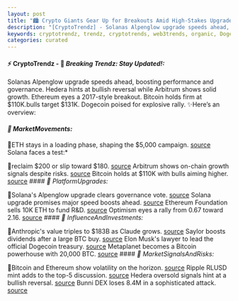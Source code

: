 ```yaml
---
layout: post
title: "🏙️ Crypto Giants Gear Up for Breakouts Amid High-Stakes Upgrades"
description: "[CryptoTrendz] - Solanas Alpenglow upgrade speeds ahead, boosting performance and governance. Hedera hints at bullish reversal while Arbitrum shows solid growth. Ethereum eyes a 2017-style breakout. Bitcoin holds firm at $110K.bulls target $131K. Dogecoin poised for explosive rally."
keywords: cryptotrendz, trendz, cryptotrends, web3trends, organic, Dogecoin, AI, crypto, Ethereum, Growth, BTC, Bitcoin, ETH
categories: curated
---
```


#### ⚡ CryptoTrendz - 📌 *Breaking Trendz: Stay Updated!:*

Solanas Alpenglow upgrade speeds ahead, boosting performance and governance. Hedera hints at bullish reversal while Arbitrum shows solid growth. Ethereum eyes a 2017-style breakout. Bitcoin holds firm at $110K.bulls target $131K. Dogecoin poised for explosive rally. ✨Here’s an overview:


#### *🔖 MarketMovements:*  

🔹ETH stays in a loading phase, shaping the $5,000 campaign. [source](https://s.avyag.com/k9m9) Solana faces a test:*  

🔹reclaim $200 or slip toward $180. [source](https://s.avyag.com/504y) Arbitrum shows on-chain growth signals despite risks. [source](https://s.avyag.com/w6dk) Bitcoin holds at $110K with bulls aiming higher. [source](https://s.avyag.com/69ri) #### *🔖 PlatformUpgrades:*  

🔹Solana's Alpenglow upgrade clears governance vote. [source](https://s.avyag.com/v4v8) Solana upgrade promises major speed boosts ahead. [source](https://s.avyag.com/1jn3) Ethereum Foundation sells 10K ETH to fund R&D. [source](https://s.avyag.com/5fd0) Optimism eyes a rally from 0.67 toward 2.16. [source](https://s.avyag.com/698c) #### *🔖 InfluenceAndInvestments:*  

🔹Anthropic's value triples to $183B as Claude grows. [source](https://s.avyag.com/izm2) Saylor boosts dividends after a large BTC buy. [source](https://s.avyag.com/4aix) Elon Musk's lawyer to lead the official Dogecoin treasury. [source](https://s.avyag.com/yy4m) Metaplanet becomes a Bitcoin powerhouse with 20,000 BTC. [source](https://s.avyag.com/za4j) #### *🔖 MarketSignalsAndRisks:*  

🔹Bitcoin and Ethereum show volatility on the horizon. [source](https://s.avyag.com/gwh6) Ripple RLUSD mint adds to the top-5 discussion. [source](https://s.avyag.com/r62z) Hedera oversold signals hint at a bullish reversal. [source](https://s.avyag.com/encc) Bunni DEX loses 8.4M in a sophisticated attack. [source](https://s.avyag.com/n5lg)